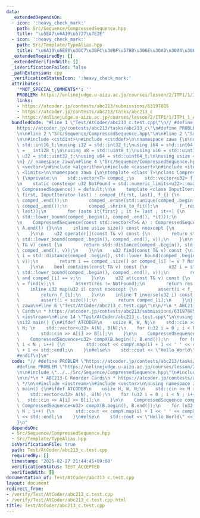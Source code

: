 ```yaml
---
data:
  _extendedDependsOn:
  - icon: ':heavy_check_mark:'
    path: Src/Sequence/CompressedSequence.hpp
    title: "\u5EA7\u6A19\u5727\u7E2E"
  - icon: ':heavy_check_mark:'
    path: Src/Template/TypeAlias.hpp
    title: "\u6A19\u6E96\u30C7\u30FC\u30BF\u578B\u306E\u30A8\u30A4\u30EA\u30A2\u30B9"
  _extendedRequiredBy: []
  _extendedVerifiedWith: []
  _isVerificationFailed: false
  _pathExtension: cpp
  _verificationStatusIcon: ':heavy_check_mark:'
  attributes:
    '*NOT_SPECIAL_COMMENTS*': ''
    PROBLEM: https://onlinejudge.u-aizu.ac.jp/courses/lesson/2/ITP1/1/ITP1_1_A
    links:
    - https://atcoder.jp/contests/abc213/submissions/63197885
    - https://atcoder.jp/contests/abc213/tasks/abc213_c
    - https://onlinejudge.u-aizu.ac.jp/courses/lesson/2/ITP1/1/ITP1_1_A
  bundledCode: "#line 1 \"Test/AtCoder/abc213_c.test.cpp\"\n// #define PROBLEM \"\
    https://atcoder.jp/contests/abc213/tasks/abc213_c\"\n#define PROBLEM \"https://onlinejudge.u-aizu.ac.jp/courses/lesson/2/ITP1/1/ITP1_1_A\"\
    \n\n#line 2 \"Src/Sequence/CompressedSequence.hpp\"\n\n#line 2 \"Src/Template/TypeAlias.hpp\"\
    \n\n#include <cstdint>\n#include <cstddef>\n\nnamespace zawa {\n\nusing i16 =\
    \ std::int16_t;\nusing i32 = std::int32_t;\nusing i64 = std::int64_t;\nusing i128\
    \ = __int128_t;\n\nusing u8 = std::uint8_t;\nusing u16 = std::uint16_t;\nusing\
    \ u32 = std::uint32_t;\nusing u64 = std::uint64_t;\n\nusing usize = std::size_t;\n\
    \n} // namespace zawa\n#line 4 \"Src/Sequence/CompressedSequence.hpp\"\n\n#include\
    \ <vector>\n#include <algorithm>\n#include <cassert>\n#include <iterator>\n#include\
    \ <limits>\n\nnamespace zawa {\n\ntemplate <class T>\nclass CompressedSequence\
    \ {\nprivate:\n    std::vector<T> comped_;\n    std::vector<u32> f_;\n    \npublic:\n\
    \n    static constexpr u32 NotFound = std::numeric_limits<u32>::max();\n\n   \
    \ CompressedSequence() = default;\n\n    template <class InputIterator>\n    CompressedSequence(InputIterator\
    \ first, InputIterator last) : comped_(first, last), f_{} {\n        std::sort(comped_.begin(),\
    \ comped_.end());\n        comped_.erase(std::unique(comped_.begin(), comped_.end()),\
    \ comped_.end());\n        comped_.shrink_to_fit();\n        f_.reserve(std::distance(first,\
    \ last));\n        for (auto it{first} ; it != last ; it++) {\n            f_.emplace_back(std::distance(comped_.begin(),\
    \ std::lower_bound(comped_.begin(), comped_.end(), *it)));\n        }\n    }\n\
    \n    CompressedSequence(const std::vector<T>& A) : CompressedSequence(A.begin(),\
    \ A.end()) {}\n\n    inline usize size() const noexcept {\n        return comped_.size();\n\
    \    }\n\n    u32 operator[](const T& v) const {\n        return std::distance(comped_.begin(),\
    \ std::lower_bound(comped_.begin(), comped_.end(), v));\n    }\n\n    u32 upper_bound(const\
    \ T& v) const {\n        return std::distance(comped_.begin(), std::upper_bound(comped_.begin(),\
    \ comped_.end(), v));\n    }\n\n    u32 find(const T& v) const {\n        u32\
    \ i = std::distance(comped_.begin(), std::lower_bound(comped_.begin(), comped_.end(),\
    \ v));\n        return i == comped_.size() or comped_[i] != v ? NotFound : i;\n\
    \    }\n\n    bool contains(const T& v) const {\n        u32 i = std::distance(comped_.begin(),\
    \ std::lower_bound(comped_.begin(), comped_.end(), v));\n        return i < comped_.size()\
    \ and comped_[i] == v;\n    }\n\n    u32 at(const T& v) const {\n        u32 res\
    \ = find(v);\n        assert(res != NotFound);\n        return res;\n    }\n\n\
    \    inline u32 map(u32 i) const noexcept {\n        assert(i < f_.size());\n\
    \        return f_[i];\n    }\n\n    inline T inverse(u32 i) const noexcept {\n\
    \        assert(i < size());\n        return comped_[i];\n    }\n};\n\n} // namespace\
    \ zawa\n#line 6 \"Test/AtCoder/abc213_c.test.cpp\"\n\n/*\n * ABC213-C Reorder\
    \ Cards\n * https://atcoder.jp/contests/abc213/submissions/63197885\n */\n\n#include\
    \ <iostream>\n#line 14 \"Test/AtCoder/abc213_c.test.cpp\"\n\nusing namespace zawa;\n\
    \ni32 main() {\n#ifdef ATCODER\n    usize H, W, N;\n    std::cin >> H >> W >>\
    \ N; \n    std::vector<u32> A(N), B(N);\n    for (u32 i = 0 ; i < N ; i++) {\n\
    \        std::cin >> A[i] >> B[i];\n    }\n\n    CompressedSequence compY(A);\n\
    \    CompressedSequence<u32> compX(B.begin(), B.end());\n    for (u32 i = 0 ;\
    \ i < N ; i++) {\n        std::cout << compY.map(i) + 1 << ' ' << compX.map(i)\
    \ + 1 << std::endl;\n    }\n#else\n    std::cout << \"Hello World\" << '\\n';\n\
    #endif\n}\n"
  code: "// #define PROBLEM \"https://atcoder.jp/contests/abc213/tasks/abc213_c\"\n\
    #define PROBLEM \"https://onlinejudge.u-aizu.ac.jp/courses/lesson/2/ITP1/1/ITP1_1_A\"\
    \n\n#include \"../../Src/Sequence/CompressedSequence.hpp\"\n#include \"../../Src/Template/TypeAlias.hpp\"\
    \n\n/*\n * ABC213-C Reorder Cards\n * https://atcoder.jp/contests/abc213/submissions/63197885\n\
    \ */\n\n#include <iostream>\n#include <vector>\n\nusing namespace zawa;\n\ni32\
    \ main() {\n#ifdef ATCODER\n    usize H, W, N;\n    std::cin >> H >> W >> N; \n\
    \    std::vector<u32> A(N), B(N);\n    for (u32 i = 0 ; i < N ; i++) {\n     \
    \   std::cin >> A[i] >> B[i];\n    }\n\n    CompressedSequence compY(A);\n   \
    \ CompressedSequence<u32> compX(B.begin(), B.end());\n    for (u32 i = 0 ; i <\
    \ N ; i++) {\n        std::cout << compY.map(i) + 1 << ' ' << compX.map(i) + 1\
    \ << std::endl;\n    }\n#else\n    std::cout << \"Hello World\" << '\\n';\n#endif\n\
    }\n"
  dependsOn:
  - Src/Sequence/CompressedSequence.hpp
  - Src/Template/TypeAlias.hpp
  isVerificationFile: true
  path: Test/AtCoder/abc213_c.test.cpp
  requiredBy: []
  timestamp: '2025-02-27 21:44:45+09:00'
  verificationStatus: TEST_ACCEPTED
  verifiedWith: []
documentation_of: Test/AtCoder/abc213_c.test.cpp
layout: document
redirect_from:
- /verify/Test/AtCoder/abc213_c.test.cpp
- /verify/Test/AtCoder/abc213_c.test.cpp.html
title: Test/AtCoder/abc213_c.test.cpp
---
```

